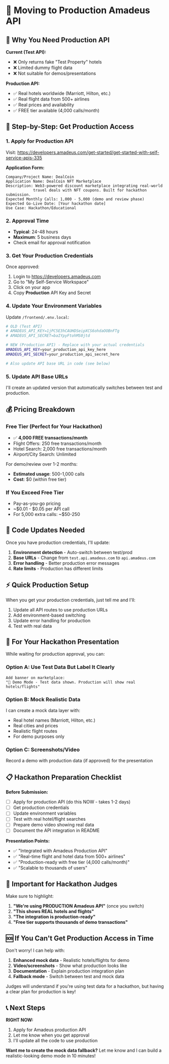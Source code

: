# 🚀 Moving to Production Amadeus API

## 🎯 Why You Need Production API

**Current (Test API):**
- ❌ Only returns fake "Test Property" hotels
- ❌ Limited dummy flight data
- ❌ Not suitable for demos/presentations

**Production API:**
- ✅ Real hotels worldwide (Marriott, Hilton, etc.)
- ✅ Real flight data from 500+ airlines
- ✅ Real prices and availability
- ✅ FREE tier available (4,000 calls/month)

## 📝 Step-by-Step: Get Production Access

### 1. Apply for Production API

Visit: https://developers.amadeus.com/get-started/get-started-with-self-service-apis-335

**Application Form:**
```
Company/Project Name: DealCoin
Application Name: DealCoin NFT Marketplace
Description: Web3-powered discount marketplace integrating real-world 
            travel deals with NFT coupons. Built for hackathon submission.
Expected Monthly Calls: 1,000 - 5,000 (demo and review phase)
Expected Go-Live Date: [Your hackathon date]
Use Case: Hackathon/Educational
```

### 2. Approval Time

- **Typical**: 24-48 hours
- **Maximum**: 5 business days
- Check email for approval notification

### 3. Get Your Production Credentials

Once approved:
1. Login to https://developers.amadeus.com
2. Go to "My Self-Service Workspace"
3. Click on your app
4. Copy **Production** API Key and Secret

### 4. Update Your Environment Variables

Update `/frontend/.env.local`:

```bash
# OLD (Test API)
# AMADEUS_API_KEY=1jPC5E3hCAUHDSeipXCS6ohdaOOBnFTg
# AMADEUS_API_SECRET=baIYpyFtohMS0jtd

# NEW (Production API) - Replace with your actual credentials
AMADEUS_API_KEY=your_production_api_key_here
AMADEUS_API_SECRET=your_production_api_secret_here

# Also update API base URL in code (see below)
```

### 5. Update API Base URLs

I'll create an updated version that automatically switches between test and production.

## 💰 Pricing Breakdown

### Free Tier (Perfect for Your Hackathon)
- ✅ **4,000 FREE transactions/month**
- Flight Offers: 250 free transactions/month
- Hotel Search: 2,000 free transactions/month
- Airport/City Search: Unlimited

For demo/review over 1-2 months:
- **Estimated usage**: 500-1,000 calls
- **Cost**: $0 (within free tier)

### If You Exceed Free Tier
- Pay-as-you-go pricing
- ~$0.01 - $0.05 per API call
- For 5,000 extra calls: ~$50-250

## 🔧 Code Updates Needed

Once you have production credentials, I'll update:

1. **Environment detection** - Auto-switch between test/prod
2. **Base URLs** - Change from `test.api.amadeus.com` to `api.amadeus.com`
3. **Error handling** - Better production error messages
4. **Rate limits** - Production has different limits

## ⚡ Quick Production Setup

When you get your production credentials, just tell me and I'll:
1. Update all API routes to use production URLs
2. Add environment-based switching
3. Update error handling for production
4. Test with real data

## 🎪 For Your Hackathon Presentation

While waiting for production approval, you can:

### Option A: Use Test Data But Label It Clearly
```
Add banner on marketplace:
"🚧 Demo Mode - Test data shown. Production will show real hotels/flights"
```

### Option B: Mock Realistic Data
I can create a mock data layer with:
- Real hotel names (Marriott, Hilton, etc.)
- Real cities and prices
- Realistic flight routes
- For demo purposes only

### Option C: Screenshots/Video
Record a demo with production data (if approved) for the presentation

## 📋 Hackathon Preparation Checklist

**Before Submission:**
- [ ] Apply for production API (do this NOW - takes 1-2 days)
- [ ] Get production credentials
- [ ] Update environment variables
- [ ] Test with real hotel/flight searches
- [ ] Prepare demo video showing real data
- [ ] Document the API integration in README

**Presentation Points:**
- ✅ "Integrated with Amadeus Production API"
- ✅ "Real-time flight and hotel data from 500+ airlines"
- ✅ "Production-ready with free tier (4,000 calls/month)"
- ✅ "Scalable to thousands of users"

## 🚨 Important for Hackathon Judges

Make sure to highlight:
1. **"We're using PRODUCTION Amadeus API"** (once you switch)
2. **"This shows REAL hotels and flights"**
3. **"The integration is production-ready"**
4. **"Free tier supports thousands of demo transactions"**

## 🆘 If You Can't Get Production Access in Time

Don't worry! I can help with:

1. **Enhanced mock data** - Realistic hotels/flights for demo
2. **Video/screenshots** - Show what production looks like
3. **Documentation** - Explain production integration plan
4. **Fallback mode** - Switch between test and mock data

Judges will understand if you're using test data for a hackathon, but having a clear plan for production is key!

## 📞 Next Steps

**RIGHT NOW:**
1. Apply for Amadeus production API
2. Let me know when you get approval
3. I'll update all the code to use production

**Want me to create the mock data fallback?**
Let me know and I can build a realistic-looking demo mode in 10 minutes!

